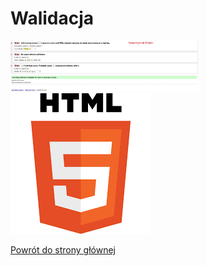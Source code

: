 <html lang="pl">
<head>
    <meta charset="UTF-8">
    <meta name="viewport" content="width=device-width, initial-scale=1.0">
</head>
<body>
    <h1>Walidacja</h1>
    <img src="błąd_Wawrzyniak-Pekar.jpg" alt="błąd_Wawrzyniak-Pekar.jpg" width="300">
	<img src="poprawa_Wawrzyniak-Pekar_Kacper.jpg" alt="poprawa_Wawrzyniak-Pekar_Kacper.jpg" width="300">
	<img src="html.jpg" alt="html5.jpg">
    <p><a href="https://kacperwawrzyniakpekar.github.io/zadania-1-6/">Powrót do strony głównej</a></p>
</body>
</html>
